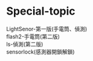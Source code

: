 # Special-topic
LightSenor-第一版(手電筒、偵測)</br>
flash2-手電筒(第二版)</br>
ls-偵測(第二版)</br>
sensorlock(感測器開鎖解鎖)</br>
